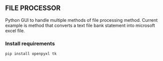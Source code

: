 ## FILE PROCESSOR

Python GUI to handle multiple methods of file processing method.
Current example is method that converts a text file bank statement into microsoft excel file.


### Install requirements
`pip install openpyxl tk`